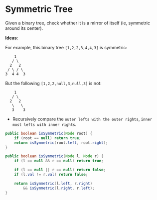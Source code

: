 # Symmetric Tree

Given a binary tree, check whether it is a mirror of itself (ie, symmetric around its center).

**Ideas**:

For example, this binary tree `[1,2,2,3,4,4,3]` is symmetric:
```
    1
   / \
  2   2
 / \ / \
3  4 4  3
```

But the following `[1,2,2,null,3,null,3]` is not:
```
    1
   / \
  2   2
   \   \
   3    3

```
- Recursively compare the `outer lefts with the outer rights`, `inner most lefts with inner rights`.

```java
public boolean isSymmetric(Node root) {
    if (root == null) return true;
    return isSymmetric(root.left, root.right);
}

public boolean isSymmetric(Node l, Node r) {
    if (l == null && r == null) return true;

    if (l == null || r == null) return false;
    if (l.val != r.val) return false;

    return isSymmetric(l.left, r.right) 
        && isSymmetric(l.right, r.left);
}

```